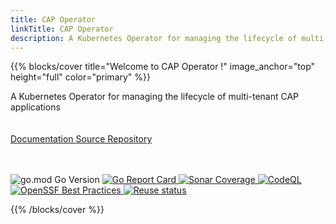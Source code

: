 ```yaml
---
title: CAP Operator
linkTitle: CAP Operator
description: A Kubernetes Operator for managing the lifecycle of multi-tenant CAP applications
---
```


{{% blocks/cover title="Welcome to CAP Operator !" image_anchor="top" height="full" color="primary" %}}
<div class="mx-auto">
	<span class="font-weight-bold">A Kubernetes Operator for managing the lifecycle of multi-tenant CAP applications</span><br><br><br>
	<a class="btn btn-lg btn-outline-info mr-3 mb-4" href="docs/">
		Documentation <i class="fas fa-arrow-alt-circle-right ml-2"></i>
	</a>
	<a class="btn btn-lg btn-outline-info mr-3 mb-4" href="https://github.com/sap/cap-operator">
		Source Repository <i class="fab fa-github ml-2 "></i>
	</a>
 	<br><br><br><p>
		<img src="https://img.shields.io/github/go-mod/go-version/SAP/cap-operator" alt="go.mod Go Version">
		<a href="https://goreportcard.com/report/github.com/sap/cap-operator">
			<img src="https://goreportcard.com/badge/github.com/sap/cap-operator" alt="Go Report Card">
		</a>
		<a href="https://sonarcloud.io/summary/overall?id=SAP_cap-operator">
			<img src="https://sonarcloud.io/api/project_badges/measure?project=SAP_cap-operator&metric=coverage" alt="Sonar Coverage">
		</a>
  		<a href="https://github.com/SAP/cap-operator/actions/workflows/github-code-scanning/codeql">
			<img src="https://github.com/SAP/cap-operator/actions/workflows/github-code-scanning/codeql/badge.svg" alt="CodeQL">
		</a>
		<a href="https://www.bestpractices.dev/projects/7803">
			<img src="https://www.bestpractices.dev/projects/7803/badge" alt="OpenSSF Best Practices">
		</a>
		<a href="https://api.reuse.software/info/github.com/SAP/cap-operator">
			<img src="https://api.reuse.software/badge/github.com/SAP/cap-operator" alt="Reuse status">
		</a>
	</p>
</div>
{{% /blocks/cover %}}
